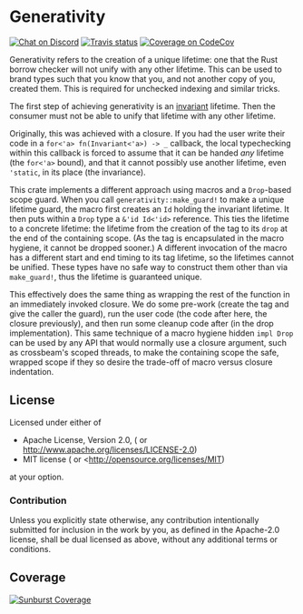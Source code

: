 # Generativity

[![Chat on Discord](https://img.shields.io/badge/-chat-26262b.svg?style=popout&logo=discord)][Discord]
[![Travis status](https://img.shields.io/travis/com/CAD97/generativity.svg?style=popout&logo=travis)][Travis]
[![Coverage on CodeCov](https://img.shields.io/badge/-coverage-fo1f7a.svg?style=popout&logo=Codecov)][Codecov]

Generativity refers to the creation of a unique lifetime: one that the Rust
borrow checker will not unify with any other lifetime. This can be used to
brand types such that you know that you, and not another copy of you, created
them. This is required for unchecked indexing and similar tricks.

The first step of achieving generativity is an [invariant][variance] lifetime.
Then the consumer must not be able to unify that lifetime with any other lifetime.

Originally, this was achieved with a closure. If you had the user write their code in a
`for<'a> fn(Invariant<'a>) -> _` callback, the local typechecking within this callback
is forced to assume that it can be handed _any_ lifetime (the `for<'a>` bound), and that
it cannot possibly use another lifetime, even `'static`, in its place (the invariance).

This crate implements a different approach using macros and a `Drop`-based scope guard.
When you call `generativity::make_guard!` to make a unique lifetime guard, the macro
first creates an `Id` holding the invariant lifetime. It then puts within a `Drop` type
a `&'id Id<'id>` reference. This ties the lifetime to a concrete lifetime: the lifetime
from the creation of the tag to its `drop` at the end of the containing scope. (As the
tag is encapsulated in the macro hygiene, it cannot be dropped sooner.) A different
invocation of the macro has a different start and end timing to its tag lifetime, so the
lifetimes cannot be unified. These types have no safe way to construct them other than
via `make_guard!`, thus the lifetime is guaranteed unique.

This effectively does the same thing as wrapping the rest of the function in an
immediately invoked closure. We do some pre-work (create the tag and give the caller the
guard), run the user code (the code after here, the closure previously), and then run
some cleanup code after (in the drop implementation). This same technique of a macro
hygiene hidden `impl Drop` can be used by any API that would normally use a closure
argument, such as crossbeam's scoped threads, to make the containing scope the safe,
wrapped scope if they so desire the trade-off of macro versus closure indentation.

## License

Licensed under either of

- Apache License, Version 2.0, (<LICENSE-APACHE> or <http://www.apache.org/licenses/LICENSE-2.0>)
- MIT license (<LICENSE-MIT> or <http://opensource.org/licenses/MIT)

at your option.

### Contribution

Unless you explicitly state otherwise, any contribution intentionally submitted
for inclusion in the work by you, as defined in the Apache-2.0 license, shall
be dual licensed as above, without any additional terms or conditions.

## Coverage

[![Sunburst Coverage](https://codecov.io/gh/CAD97/generativity/graphs/sunburst.svg)][Codecov]

  [Discord]: <https://discord.gg/FuPE9JE>
  [Travis]: <https://travis-ci.com/CAD97/generativity>
  [Codecov]: <https://codecov.io/gh/CAD97/generativity>
  
  [variance]: <https://doc.rust-lang.org/nomicon/subtyping.html#variance>
